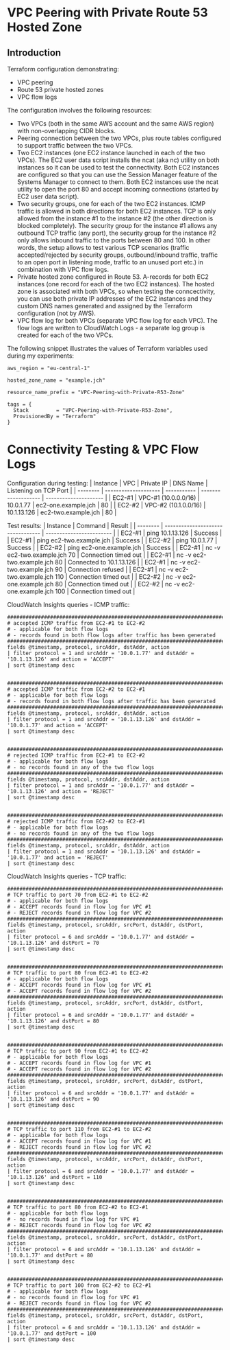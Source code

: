 # VPC Peering with Private Route 53 Hosted Zone

## Introduction
Terraform configuration demonstrating:
* VPC peering
* Route 53 private hosted zones
* VPC flow logs

The configuration involves the following resources:
* Two VPCs (both in the same AWS account and the same AWS region) with non-overlapping CIDR blocks.
* Peering connection between the two VPCs, plus route tables configured to support traffic between the two VPCs.
* Two EC2 instances (one EC2 instance launched in each of the two VPCs). The EC2 user data script installs the ncat (aka nc) utility on both instances so it can be used to test the connectivity. Both EC2 instances are configured so that you can use the Session Manager feature of the Systems Manager to connect to them. Both EC2 instances use the ncat utility to open the port 80 and accept incoming connections (started by EC2 user data script).
* Two security groups, one for each of the two EC2 instances. ICMP traffic is allowed in both directions for both EC2 instances. TCP is only allowed from the instance #1 to the instance #2 (the other direction is blocked completely). The security group for the instance #1 allows any outbound TCP traffic (any port), the security group for the instance #2 only allows inbound traffic to the ports between 80 and 100. In other words, the setup allows to test various TCP scenarios (traffic accepted/rejected by security groups, outbound/inbound traffic, traffic to an open port in listening mode, traffic to an unused port etc.) in combination with VPC flow logs.
* Private hosted zone configured in Route 53. A-records for both EC2 instances (one record for each of the two EC2 instances). The hosted zone is associated with both VPCs, so when testing the conncectivity, you can use both private IP addresses of the EC2 instances and they custom DNS names generated and assigned by the Terraform configuration (not by AWS).
* VPC flow log for both VPCs (separate VPC flow log for each VPC). The flow logs are written to CloudWatch Logs - a separate log group is created for each of the two VPCs.

The following snippet illustrates the values of Terraform variables used during my experiments:
```hcl
aws_region = "eu-central-1"

hosted_zone_name = "example.jch"

resource_name_prefix = "VPC-Peering-with-Private-R53-Zone"

tags = {
  Stack         = "VPC-Peering-with-Private-R53-Zone",
  ProvisionedBy = "Terraform"
}
```

# Connectivity Testing & VPC Flow Logs

Configuration during testing:
| Instance | VPC                  | Private IP  | DNS Name            | Listening on TCP Port |
| -------- | -------------------- | ----------- | ------------------- | --------------------- |
| EC2-#1   | VPC-#1 (10.0.0.0/16) | 10.0.1.77   | ec2-one.example.jch | 80                    |
| EC2-#2   | VPC-#2 (10.1.0.0/16) | 10.1.13.126 | ec2-two.example.jch | 80                    |


Test results:
| Instance | Command                           | Result                   |
| -------- | --------------------------------- | ------------------------ |
| EC2-#1   | ping 10.1.13.126                  | Success                  |
| EC2-#1   | ping ec2-two.example.jch          | Success                  |
| EC2-#2   | ping 10.0.1.77                    | Success                  |
| EC2-#2   | ping ec2-one.example.jch          | Success                  |
| EC2-#1   | nc -v ec2-two.example.jch 70      | Connection timed out     |
| EC2-#1   | nc -v ec2-two.example.jch 80      | Connected to 10.1.13.126 |
| EC2-#1   | nc -v ec2-two.example.jch 90      | Connection refused       |
| EC2-#1   | nc -v ec2-two.example.jch 110     | Connection timed out     |
| EC2-#2   | nc -v ec2-one.example.jch 80      | Connection timed out     |
| EC2-#2   | nc -v ec2-one.example.jch 100     | Connection timed out     |


CloudWatch Insights queries - ICMP traffic:
```
####################################################################################
# accepted ICMP traffic from EC2-#1 to EC2-#2
# - applicable for both flow logs
# - records found in both flow logs after traffic has been generated
####################################################################################
fields @timestamp, protocol, srcAddr, dstAddr, action
| filter protocol = 1 and srcAddr = '10.0.1.77' and dstAddr = '10.1.13.126' and action = 'ACCEPT'
| sort @timestamp desc


####################################################################################
# accepted ICMP traffic from EC2-#2 to EC2-#1
# - applicable for both flow logs
# - records found in both flow logs after traffic has been generated
####################################################################################
fields @timestamp, protocol, srcAddr, dstAddr, action
| filter protocol = 1 and srcAddr = '10.1.13.126' and dstAddr = '10.0.1.77' and action = 'ACCEPT'
| sort @timestamp desc


####################################################################################
# rejected ICMP traffic from EC2-#1 to EC2-#2
# - applicable for both flow logs
# - no records found in any of the two flow logs
####################################################################################
fields @timestamp, protocol, srcAddr, dstAddr, action
| filter protocol = 1 and srcAddr = '10.0.1.77' and dstAddr = '10.1.13.126' and action = 'REJECT'
| sort @timestamp desc


####################################################################################
# rejected ICMP traffic from EC2-#2 to EC2-#1
# - applicable for both flow logs
# - no records found in any of the two flow logs
####################################################################################
fields @timestamp, protocol, srcAddr, dstAddr, action
| filter protocol = 1 and srcAddr = '10.1.13.126' and dstAddr = '10.0.1.77' and action = 'REJECT'
| sort @timestamp desc
```


CloudWatch Insights queries - TCP traffic:
```
####################################################################################
# TCP traffic to port 70 from EC2-#1 to EC2-#2
# - applicable for both flow logs
# - ACCEPT records found in flow log for VPC #1
# - REJECT records found in flow log for VPC #2
####################################################################################
fields @timestamp, protocol, srcAddr, srcPort, dstAddr, dstPort, action
| filter protocol = 6 and srcAddr = '10.0.1.77' and dstAddr = '10.1.13.126' and dstPort = 70
| sort @timestamp desc


####################################################################################
# TCP traffic to port 80 from EC2-#1 to EC2-#2
# - applicable for both flow logs
# - ACCEPT records found in flow log for VPC #1
# - ACCEPT records found in flow log for VPC #2
####################################################################################
fields @timestamp, protocol, srcAddr, srcPort, dstAddr, dstPort, action
| filter protocol = 6 and srcAddr = '10.0.1.77' and dstAddr = '10.1.13.126' and dstPort = 80
| sort @timestamp desc


####################################################################################
# TCP traffic to port 90 from EC2-#1 to EC2-#2
# - applicable for both flow logs
# - ACCEPT records found in flow log for VPC #1
# - ACCEPT records found in flow log for VPC #2
####################################################################################
fields @timestamp, protocol, srcAddr, srcPort, dstAddr, dstPort, action
| filter protocol = 6 and srcAddr = '10.0.1.77' and dstAddr = '10.1.13.126' and dstPort = 90
| sort @timestamp desc


####################################################################################
# TCP traffic to port 110 from EC2-#1 to EC2-#2
# - applicable for both flow logs
# - ACCEPT records found in flow log for VPC #1
# - REJECT records found in flow log for VPC #2
####################################################################################
fields @timestamp, protocol, srcAddr, srcPort, dstAddr, dstPort, action
| filter protocol = 6 and srcAddr = '10.0.1.77' and dstAddr = '10.1.13.126' and dstPort = 110
| sort @timestamp desc


####################################################################################
# TCP traffic to port 80 from EC2-#2 to EC2-#1
# - applicable for both flow logs
# - no records found in flow log for VPC #1
# - REJECT records found in flow log for VPC #2
####################################################################################
fields @timestamp, protocol, srcAddr, srcPort, dstAddr, dstPort, action
| filter protocol = 6 and srcAddr = '10.1.13.126' and dstAddr = '10.0.1.77' and dstPort = 80
| sort @timestamp desc


####################################################################################
# TCP traffic to port 100 from EC2-#2 to EC2-#1
# - applicable for both flow logs
# - no records found in flow log for VPC #1
# - REJECT records found in flow log for VPC #2
####################################################################################
fields @timestamp, protocol, srcAddr, srcPort, dstAddr, dstPort, action
| filter protocol = 6 and srcAddr = '10.1.13.126' and dstAddr = '10.0.1.77' and dstPort = 100
| sort @timestamp desc
```

